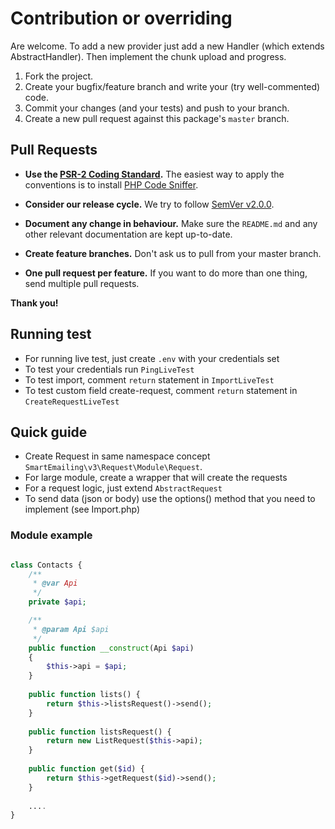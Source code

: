 # Contribution or overriding
Are welcome. To add a new provider just add a new Handler (which extends AbstractHandler). Then implement the chunk
upload and progress.

1. Fork the project.
2. Create your bugfix/feature branch and write your (try well-commented) code.
3. Commit your changes (and your tests) and push to your branch.
4. Create a new pull request against this package's `master` branch.

## Pull Requests

- **Use the [PSR-2 Coding Standard](https://github.com/php-fig/fig-standards/blob/master/accepted/PSR-2-coding-style-guide.md).**
  The easiest way to apply the conventions is to install [PHP Code Sniffer](http://pear.php.net/package/PHP_CodeSniffer).

- **Consider our release cycle.**  We try to follow [SemVer v2.0.0](http://semver.org/). 

- **Document any change in behaviour.**  Make sure the `README.md` and any other relevant 
  documentation are kept up-to-date.

- **Create feature branches.**  Don't ask us to pull from your master branch.

- **One pull request per feature.**  If you want to do more than one thing, send multiple pull requests.
  
**Thank you!**

## Running test

* For running live test, just create `.env` with your credentials set
* To test your credentials run `PingLiveTest`
* To test import, comment `return` statement in `ImportLiveTest` 
* To test custom field create-request, comment `return` statement in `CreateRequestLiveTest` 

## Quick guide

* Create Request in same namespace concept `SmartEmailing\v3\Request\Module\Request`.
* For large module, create a wrapper that will create the requests
* For a request logic, just extend `AbstractRequest`
* To send data (json or body) use the options() method that you need to implement (see Import.php)

### Module example

```php

class Contacts {
    /**
     * @var Api
     */
    private $api;

    /**
     * @param Api $api
     */
    public function __construct(Api $api)
    {
        $this->api = $api;
    }
    
    public function lists() {
        return $this->listsRequest()->send();
    }
    
    public function listsRequest() {
        return new ListRequest($this->api);
    }
    
    public function get($id) {
        return $this->getRequest($id)->send();
    }
    
    ....
}
```

